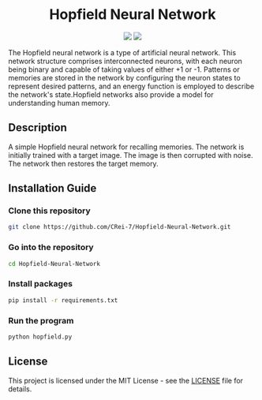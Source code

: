 
<h1 align="center">Hopfield Neural Network</h1>
<p align="center">
  <img src="https://img.shields.io/badge/python-3670A0?style=for-the-badge&logo=python&logoColor=ffdd54"> 
  <img src="https://github.com/PRASUN-SITAULA/carbonWise/assets/89672957/106f3a07-d14a-4ee9-9e0c-c8cfbc635a79">
</p>

The Hopfield neural network is a type of artificial neural network. This network structure comprises interconnected neurons, with each neuron being binary and capable of taking values of either +1 or -1. Patterns or memories are stored in the network by configuring the neuron states to represent desired patterns, and an energy function is employed to describe the network's state.Hopfield networks also provide a model for understanding human memory.

## Description
A simple Hopfield neural network for recalling memories. The network is initially trained with a target image. The image is then corrupted with noise. The network then restores the target memory.

## Installation Guide 

### Clone this repository
```bash
git clone https://github.com/CRei-7/Hopfield-Neural-Network.git
```
### Go into the repository
```bash
cd Hopfield-Neural-Network
```
### Install packages

```bash
pip install -r requirements.txt
```
### Run the program

```bash
python hopfield.py
```

## License

This project is licensed under the MIT License - see the [LICENSE](LICENSE) file for details.
